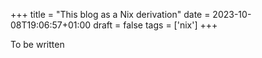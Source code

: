 +++
title = "This blog as a Nix derivation"
date = 2023-10-08T19:06:57+01:00
draft = false
tags = ['nix']
+++

To be written
